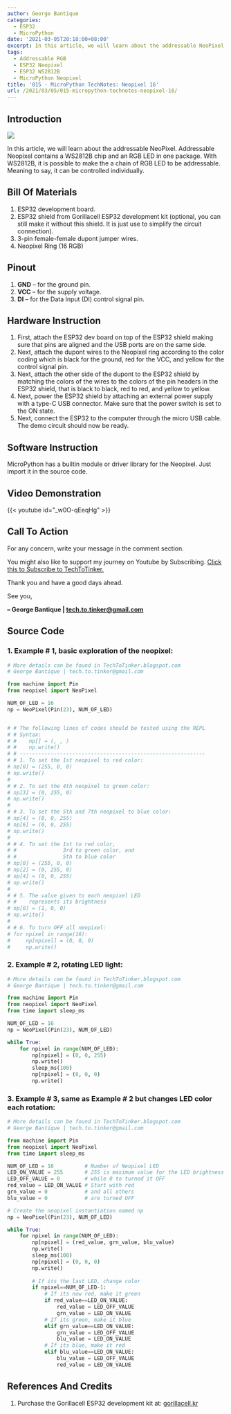 ```yaml
---
author: George Bantique
categories:
  - ESP32
  - MicroPython
date: '2021-03-05T20:18:00+08:00'
excerpt: In this article, we will learn about the addressable NeoPixel. Addressable Neopixel contains a WS2812B chip and an RGB LED in one package. With WS2812B, it is possible to make the a chain of RGB LED to be addressable. Meaning to say, it can be controlled individually.
tags:
  - Addressable RGB
  - ESP32 Neopixel
  - ESP32 WS2812B
  - MicroPython Neopixel
title: '015 - MicroPython TechNotes: Neopixel 16'
url: /2021/03/05/015-micropython-technotes-neopixel-16/
---
```


## **Introduction**

![](/images/015-technotes-neopixel-16-RGB-LED-ring.png)

In this article, we will learn about the addressable NeoPixel. Addressable Neopixel contains a WS2812B chip and an RGB LED in one package. With WS2812B, it is possible to make the a chain of RGB LED to be addressable. Meaning to say, it can be controlled individually.

## **Bill Of Materials**

1. ESP32 development board.
2. ESP32 shield from Gorillacell ESP32 development kit (optional, you can still make it without this shield. It is just use to simplify the circuit connection).
3. 3-pin female-female dupont jumper wires.
4. Neopixel Ring (16 RGB)

## **Pinout**

1. **GND** – for the ground pin.
2. **VCC** – for the supply voltage.
3. **DI** – for the Data Input (DI) control signal pin.

## **Hardware Instruction**

1. First, attach the ESP32 dev board on top of the ESP32 shield making sure that pins are aligned and the USB ports are on the same side.
2. Next, attach the dupont wires to the Neopixel ring according to the color coding which is black for the ground, red for the VCC, and yellow for the control signal pin.
3. Next, attach the other side of the dupont to the ESP32 shield by matching the colors of the wires to the colors of the pin headers in the ESP32 shield, that is black to black, red to red, and yellow to yellow.
4. Next, power the ESP32 shield by attaching an external power supply with a type-C USB connector. Make sure that the power switch is set to the ON state.
5. Next, connect the ESP32 to the computer through the micro USB cable. The demo circuit should now be ready.

## **Software Instruction**

MicroPython has a builtin module or driver library for the Neopixel. Just import it in the source code.

## **Video Demonstration**

{{< youtube id="_w0O-qEeqHg" >}}

## **Call To Action**

For any concern, write your message in the comment section.

You might also like to support my journey on Youtube by Subscribing. [Click this to Subscribe to TechToTinker.](https://www.youtube.com/c/TechToTinker?sub_confirmation=1)

Thank you and have a good days ahead.

See you,

**– George Bantique | tech.to.tinker@gmail.com**

## **Source Code**

### 1. Example # 1, basic exploration of the neopixel:

```py { lineNos="true" wrap="true" }
# More details can be found in TechToTinker.blogspot.com 
# George Bantique | tech.to.tinker@gmail.com

from machine import Pin
from neopixel import NeoPixel

NUM_OF_LED = 16
np = NeoPixel(Pin(23), NUM_OF_LED)


# # The following lines of codes should be tested using the REPL
# # Syntax:
# #    np[] = (, , )
# #    np.write()
# # ------------------------------------------------------------
# # 1. To set the 1st neopixel to red color:
# np[0] = (255, 0, 0)
# np.write()
# 
# # 2. To set the 4th neopixel to green color:
# np[3] = (0, 255, 0)
# np.write()
# 
# # 3. To set the 5th and 7th neopixel to blue color:
# np[4] = (0, 0, 255)
# np[6] = (0, 0, 255)
# np.write()
# 
# # 4. To set the 1st to red color,
# #               3rd to green color, and
# #               5th to blue color
# np[0] = (255, 0, 0)
# np[2] = (0, 255, 0)
# np[4] = (0, 0, 255)
# np.write()
# 
# # 5. The value given to each neopixel LED
# #    represents its brightness
# np[0] = (1, 0, 0)
# np.write()
# 
# # 6. To turn OFF all neopixel:
# for npixel in range(16):
#     np[npixel] = (0, 0, 0)
#     np.write()

```

### 2. Example # 2, rotating LED light:

```py { lineNos="true" wrap="true" }
# More details can be found in TechToTinker.blogspot.com 
# George Bantique | tech.to.tinker@gmail.com

from machine import Pin
from neopixel import NeoPixel
from time import sleep_ms

NUM_OF_LED = 16
np = NeoPixel(Pin(23), NUM_OF_LED)

while True:
    for npixel in range(NUM_OF_LED):
        np[npixel] = (0, 0, 255)
        np.write()
        sleep_ms(100)
        np[npixel] = (0, 0, 0)
        np.write()

```

### 3. Example # 3, same as Example # 2 but changes LED color each rotation:

```py { lineNos="true" wrap="true" }
# More details can be found in TechToTinker.blogspot.com 
# George Bantique | tech.to.tinker@gmail.com

from machine import Pin
from neopixel import NeoPixel
from time import sleep_ms

NUM_OF_LED = 16          # Number of Neopixel LED
LED_ON_VALUE = 255       # 255 is maximum value for the LED brightness
LED_OFF_VALUE = 0        # while 0 to turned it OFF
red_value = LED_ON_VALUE # Start with red
grn_value = 0            # and all others
blu_value = 0            # are turned OFF

# Create the neopixel instantiation named np
np = NeoPixel(Pin(23), NUM_OF_LED)

while True:
    for npixel in range(NUM_OF_LED):
        np[npixel] = (red_value, grn_value, blu_value)
        np.write()
        sleep_ms(100)
        np[npixel] = (0, 0, 0)
        np.write()
        
        # If its the last LED, change color
        if npixel==NUM_OF_LED-1:
            # If its now red, make it green
            if red_value==LED_ON_VALUE:
                red_value = LED_OFF_VALUE
                grn_value = LED_ON_VALUE
            # If its green, make it blue
            elif grn_value==LED_ON_VALUE:
                grn_value = LED_OFF_VALUE
                blu_value = LED_ON_VALUE
            # If its blue, make it red
            elif blu_value==LED_ON_VALUE:
                blu_value = LED_OFF_VALUE
                red_value = LED_ON_VALUE 

```

## **References And Credits**

1. Purchase the Gorillacell ESP32 development kit at:
[gorillacell.kr](http://gorillacell.kr/)

